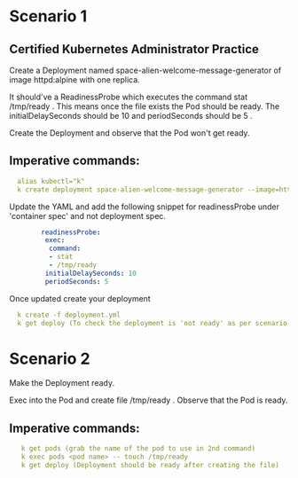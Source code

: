 # Scenario 1
## Certified Kubernetes Administrator Practice 

Create a Deployment named space-alien-welcome-message-generator of image httpd:alpine with one replica.

It should've a ReadinessProbe which executes the command stat /tmp/ready . This means once the file exists the Pod should be ready.
The initialDelaySeconds should be 10 and periodSeconds should be 5 .

Create the Deployment and observe that the Pod won't get ready.

## Imperative commands:

```yaml
  alias kubectl="k"
  k create deployment space-alien-welcome-message-generator --image=httpd:alpine --replicas=1 --dry-run=client -o YAML > deployment.yml
```

Update the YAML and add the following snippet for readinessProbe under 'container spec' and not deployment spec.
```yaml
        readinessProbe:
         exec:
          command:
          - stat 
          - /tmp/ready
         initialDelaySeconds: 10
         periodSeconds: 5
```

Once updated create your deployment 
```yaml
  k create -f deployment.yml
  k get deploy (To check the deployment is 'not ready' as per scenario instructions)
```

# Scenario 2

Make the Deployment ready.

Exec into the Pod and create file /tmp/ready .
Observe that the Pod is ready.

## Imperative commands:

```yaml
   k get pods (grab the name of the pod to use in 2nd command)
   k exec pods <pod name> -- touch /tmp/ready
   k get deploy (Deployment should be ready after creating the file)
```
